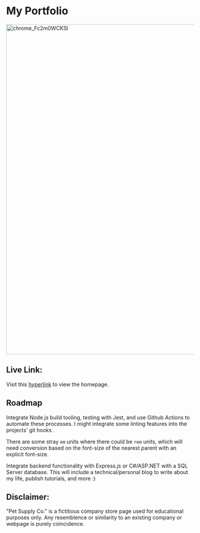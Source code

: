 # My Portfolio

<img width="1888" height="888" alt="chrome_Fc2m0WCKSl" src="https://github.com/user-attachments/assets/40793120-d7cb-403f-a57d-abb3b8fac962" />

## Live Link:
Visit this [hyperlink](https://1zzowiebeha.github.io/) to view the homepage.

## Roadmap

Integrate Node.js build tooling, testing with Jest, and use Github Actions to automate these processes.
I might integrate some linting features into the projects' git hooks .

There are some stray `em` units where there could be `rem` units, which will need conversion based on the font-size of the nearest parent with an explicit font-size.

Integrate backend functionality with Express.js or C#/ASP.NET with a SQL Server database.
This will include a technical/personal blog to write about my life, publish tutorials, and more :)

## Disclaimer:

"Pet Supply Co." is a fictitious company store page used for educational purposes only. Any resemblence or similarity to an existing company or webpage is purely coincidence.
